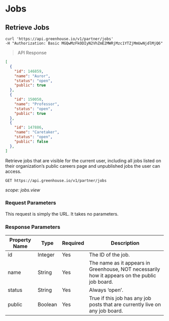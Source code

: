 # Jobs

## Retrieve Jobs

```shell
curl 'https://api.greenhouse.io/v1/partner/jobs'
-H "Authorization: Basic MGQwMzFkODIyN2VhZmE2MWRjMzc1YTZjMmUwNjdlMjQ6"
```
> API Response

```json
[
  {
    "id": 146859,
    "name": "Auror",
    "status": "open",
    "public": true
  },
  {
    "id": 150050,
    "name": "Professor",
    "status": "open",
    "public": true
  },
  {
    "id": 147886,
    "name": "Caretaker",
    "status": "open",
    "public": false
  },
]
```

Retrieve jobs that are visible for the current user, including all jobs listed on their organization’s public careers page and unpublished jobs the user can access.

`GET https://api.greenhouse.io/v1/partner/jobs`

*scope: jobs.view*

### Request Parameters

This request is simply the URL. It takes no parameters.

### Response Parameters

Property Name | Type | Required | Description
-------------- | -------------- | -------------- | -------------- 
id | Integer | Yes | The ID of the job.
name | String | Yes | The name as it appears in Greenhouse, NOT necessarily how it appears on the public job board.
status | String | Yes | Always ‘open’.
public | Boolean | Yes | True if this job has any job posts that are currently live on any job board.